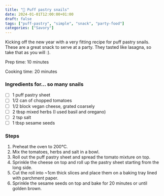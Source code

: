 ```yaml
---
title: "🐌 Puff pastry snails"
date: 2024-01-01T12:00:00+01:00
draft: false
tags: ["puff-pastry", "simple", "snack", "party-food"]
categories: ["Savory"]
---
```


Kicking off the new year with a very fitting recipe for puff pastry snails. These are a great snack to serve at a party. They tasted like lasagna, so take that as you will :).

<div class="recipe" id="recipe">
Prep time: 10 minutes

Cooking time: 20 minutes

### Ingredients for... so many snails
- [ ] 1 puff pastry sheet
- [ ] 1/2 can of chopped tomatoes
- [ ] 1/2 block vegan cheese, grated coarsely
- [ ] 2 tbsp mixed herbs (I used basil and oregano)
- [ ] 2 tsp salt
- [ ] 1 tbsp sesame seeds

### Steps
1. Preheat the oven to 200°C.
2. Mix the tomatoes, herbs and salt in a bowl.
3. Roll out the puff pastry sheet and spread the tomato mixture on top.
4. Sprinkle the cheese on top and roll up the pastry sheet starting from the long side.
5. Cut the roll into ~1cm thick slices and place them on a baking tray lined with parchment paper.
6. Sprinkle the sesame seeds on top and bake for 20 minutes or until golden brown.

</div>
